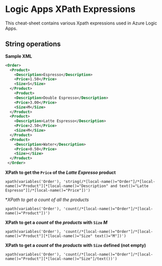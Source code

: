 # Logic Apps XPath Expressions

This cheat-sheet contains various Xpath expressions used in Azure Logic Apps.

## String operations
**Sample XML**
```xml
<Order>
  <Product>
    <Description>Espresso</Description>
    <Price>1.50</Price>
    <Size>S</Size>
  </Product>
    <Product>
    <Description>Double Espresso</Description>
    <Price>3.00</Price>
    <Size>M</Size>
  </Product>
  <Product>
    <Description>Latte Espresso</Description>
    <Price>2.50</Price>
    <Size>M</Size>
  </Product>
  <Product>
    <Description>Water</Description>
    <Price>0.50</Price>
    <Size></Size>
  </Product> 
 </Order>
 ```
**XPath to get the `Price` of the *Latte Expresso* product**
```
xpath(variables('Order'), 'string(/*[local-name()="Order"]/*[local-name()="Product"][*[local-name()="Description" and text()="Latte Espresso"]]/*[local-name()="Price"])')
```
**XPath to get a *count* of all the *products**
```
xpath(variables('Order'), 'count(/*[local-name()="Order"]/*[local-name()="Product"])')
```
**XPath to get a *count* of the *products* with `Size` *M***
```
xpath(variables('Order'), 'count(/*[local-name()="Order"]/*[local-name()="Product"][*[local-name()="Size" text()="M"])')
```
**XPath to get a *count* of the *products* with `Size` defined (not empty)**
```
xpath(variables('Order'), 'count(/*[local-name()="Order"]/*[local-name()="Product"][*[local-name()="Size"]/text())')
```

